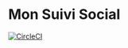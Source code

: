 # Mon Suivi Social

[![CircleCI](https://dl.circleci.com/status-badge/img/gh/inclusion-numerique/mon-suivi-social/tree/main.svg?style=svg)](https://dl.circleci.com/status-badge/redirect/gh/inclusion-numerique/mon-espace-collectivite/tree/main)
